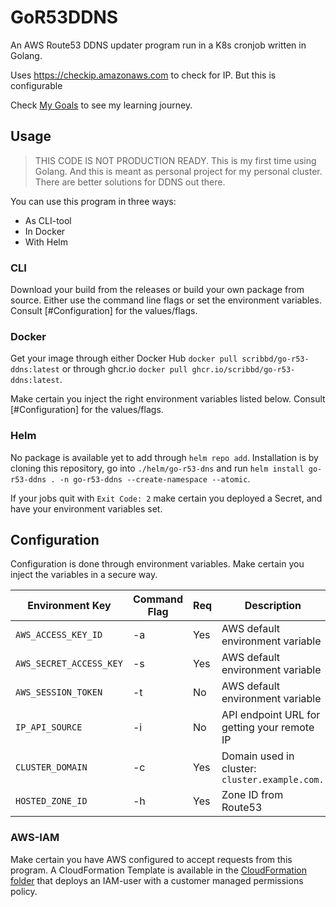 # GoR53DDNS
An AWS Route53 DDNS updater program run in a K8s cronjob written in Golang.

Uses https://checkip.amazonaws.com to check for IP. But this is configurable

Check [My Goals](./GOALS.md) to see my learning journey.

## Usage
> THIS CODE IS NOT PRODUCTION READY. 
> This is my first time using Golang. And this is meant as personal project for my personal cluster. There are better solutions for DDNS out there.

You can use this program in three ways:
- As CLI-tool
- In Docker
- With Helm

### CLI
Download your build from the releases or build your own package from source.
Either use the command line flags or set the environment variables. Consult [#Configuration] for the values/flags.

### Docker
Get your image through either Docker Hub `docker pull scribbd/go-r53-ddns:latest` or through ghcr.io `docker pull ghcr.io/scribbd/go-r53-ddns:latest`.

Make certain you inject the right environment variables listed below. Consult [#Configuration] for the values/flags.

### Helm
No package is available yet to add through `helm repo add`. Installation is by cloning this repository, go into `./helm/go-r53-dns` and run `helm install go-r53-ddns . -n go-r53-ddns --create-namespace --atomic`.

If your jobs quit with `Exit Code: 2` make certain you deployed a Secret, and have your environment variables set.

## Configuration
Configuration is done through environment variables. Make certain you inject the variables in a secure way.

| Environment Key         | Command Flag | Req | Description                                    | Default                         |
|-------------------------|--------------|-----|------------------------------------------------|---------------------------------|
| `AWS_ACCESS_KEY_ID`     | -a           | Yes | AWS default environment variable               |                                 |
| `AWS_SECRET_ACCESS_KEY` | -s           | Yes | AWS default environment variable               |                                 |
| `AWS_SESSION_TOKEN`     | -t           | No  | AWS default environment variable               |                                 |
| `IP_API_SOURCE`         | -i           | No  | API endpoint URL for getting your remote IP    | `https://checkip.amazonaws.com` |
| `CLUSTER_DOMAIN`        | -c           | Yes | Domain used in cluster: `cluster.example.com.` |                                 |
| `HOSTED_ZONE_ID`        | -h           | Yes | Zone ID from Route53                           |                                 |

### AWS-IAM

Make certain you have AWS configured to accept requests from this program. A CloudFormation Template is available in the [CloudFormation folder](./cloudformation/) that deploys an IAM-user with a customer managed permissions policy.